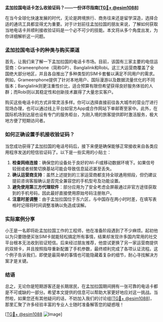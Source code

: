 **孟加拉国电话卡怎么收验证码？——一份详尽指南[[TG💪+ @esim1088](https://t.me/s/esim1088)]**

在当今全球化快速发展的时代，无论是跨境旅行、商务往来还是留学深造，选择合适的通讯工具都显得尤为重要。对于计划前往孟加拉国的朋友来说，了解如何获取当地电话卡并顺利接收验证码是一个必不可少的技能。本文将从多个角度出发，为你详细解析这一问题。

### 孟加拉国电话卡的种类与购买渠道

首先，让我们来了解一下孟加拉国的电话卡市场。目前，该国有三家主要的电信运营商：Grameenphone（简称GP）、Banglalink和Robi。这三大运营商覆盖了全国绝大部分地区，并且各自推出了多种类型的SIM卡套餐以满足不同用户的需求。例如，Grameenphone提供了针对本地用户、国际漫游以及数据流量优化的不同版本；Banglalink则更注重性价比，适合预算有限但希望获得良好服务体验的人群；而Robi则以其稳定性和创新技术赢得了大量忠实客户。

购买这些电话卡的方式非常灵活多样。你可以选择直接前往各大城市的营业厅进行现场办理，也可以通过线上平台如官方App或合作网站下单邮寄至家中。此外，在国际机场到达层也设有专门的服务柜台，为刚入境的旅客提供即时激活服务，极大地方便了短期访问者。

### 如何正确设置手机接收验证码？

当您成功获得了孟加拉国的电话号码后，接下来便是确保能够正常接收来自各类应用程序发送的短信验证码了。以下是一些实用的小贴士：

1. **检查网络连接**：确保您的设备处于良好的Wi-Fi或移动数据环境下。如果信号较弱或者频繁切换基站可能会导致信息延迟甚至丢失。
2. **确认运营商支持**：虽然上述提到的三家运营商都支持全球通用频段，但仍建议提前咨询客服确认是否完全兼容您的手机型号及功能设置。
3. **避免使用第三方代理软件**：部分应用为了安全考虑会屏蔽通过非官方途径获取到的手机号码，因此最好直接使用原始号码注册账户。
4. **注意时差调整**：由于孟加拉国位于东六区，与中国存在两小时时差，在填写表格时记得将时间调整准确以免造成误解。

### 实际案例分享

小王是一名即将赴孟加拉国工作的工程师，他在准备阶段遇到了不少麻烦。起初他以为只要随便买张SIM卡就能轻松搞定所有事情，结果却发现许多国内常用的社交平台根本无法收到验证短信。后来经过朋友推荐，他尝试更换了另一家运营商提供的双频卡，并且按照指导重新配置了手机参数，最终顺利完成了各项认证流程。这个例子告诉我们，即使是最简单的事情也可能隐藏着复杂的细节，耐心寻找解决方案才是关键。

### 结语

总之，无论你是短期游客还是长期居民，在孟加拉国期间拥有一张可靠的电话卡都是不可或缺的一部分。希望本文提供的信息可以帮助大家更好地应对这一挑战。当然啦，如果您还有其他疑问的话，不妨加入我们的讨论组[[TG💪+ @esim1088](https://t.me/s/esim1088)]，那里汇聚了许多经验丰富的专业人士随时准备解答您的疑惑哦！

[[TG💪+ @esim1088](https://t.me/s/esim1088) ![Image](https://i.postimg.cc/4NQfJmqS/Snipaste-2025-05-13-00-14-12.png)]